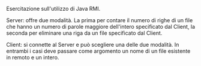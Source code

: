 Esercitazione sull'utilizzo di Java RMI.

Server: offre due modalità. La prima per contare il numero di righe di un file che hanno un numero di parole maggiore dell'intero specificato dal Client,
la seconda per eliminare una riga da un file specificato dal Client.

Client: si connette al Server e può scegliere una delle due modalità. In entrambi i casi deve passare come argomento un nome di un file esistente in remoto e un intero.

